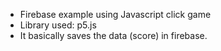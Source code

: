 * Firebase example using Javascript click game
* Library used: p5.js
* It basically saves the data (score) in firebase.
